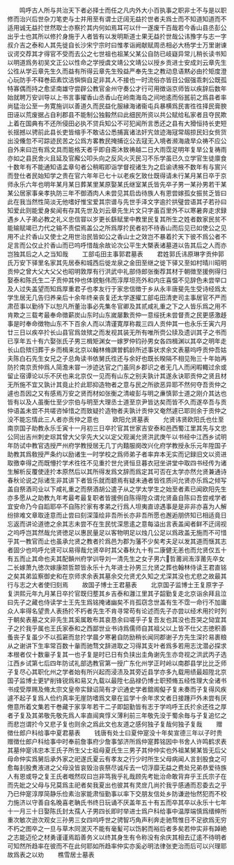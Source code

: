 <!-- { "loadSidebar": true } -->
　　鸣呼古人所与共治天下者必择士而任之凡内外大小百执事之职非士不与是以职修而治兴后世杂刀笔吏与士并用至有谓士迂阔无益扵世者夫爲士而不知道知道而不适用诚无益扵世然取士亦察扵其内何如焉耳可以什一遂废千百哉若今香山县丞彭公出乎士也其所以修扵身施于人者皆有以发明斯道士果无益扵世哉公讳豫字与志一字叔介吉之泰和人其先徙自长沙宋宁宗时曰惟孝诣阙献赋周丞相必大杨学士万里谢谏议谔交荐其才得官不受而去公之七世祖也祖某父某公自防已岐嶷异常儿稍长读书知以明道爲务初吴文正公以性命之学授虞文靖公文靖公以授乡贡进士安成刘云章先生公徃从学云章先生久而益有所得云章先生殁益严奉先生之教动息语黙必由扵矩度澄心玩防手不释巻茹素饮洁懙懙自足非其人不接也一时流俗亦皆目公倔强乖刺公既孤特寡偶而持之愈坚南雄守尝辟公教官金州守奏公才行可用徴诣京师皆以疾辞后数年始就聘万安训导以上书言事擢香山丞香山在岭南海岛之间地逺而俗嚚前之爲县者率尚猛治公至一务寛施训以善道久而民益化服縁海诸衞屯兵暴横爲民害徃徃择民膏腴田诬以荒废据占自利郡县不能制公独毅然曰此细民所资以共公赋给私家者且夺民欺上着在国典有不还所侵田必执不贷兵知公不可犯闻所言悉还之县有大猾恒持长吏短长揺撼以骋前此县长吏皆缩手不敢诘公悉捕寘诸法奸宄敛迹海冦常刼掠民妇女赀货出没儵忽不可踪迹民苦之公爲方畧教民掩捕讫公去冦无入境者濒海歳旱众祷不应公自外来曰岂有爲文具而能格天者乎即自斋沐致祷越二日大雨霑足明年复旱公复祷雨亦如之县民舍火且延及官廨公叩头向之反风火灭民习不乐学虽已久立学官生徒廪食十数年有不能通知语孟章句者公稍暇即诣学督视诸生为之启谕诱掖不数年有与賔兴而登仕者民始知学之贵在官六年年已七十以老疾乞致仕既得请未行某月某日卒于京师永乐六年也明年某月某日葬某里某原娶某氏继室某氏皆先卒子男一某孙男若干某某公居家事亲孝执防三年不御酒肉人未尝见其启齿待族人有恩尝嫁孤女振贫乏皆曰此在我当然性简淡无他嗜好惟宝爱其宗谱与先世手泽文字逾扵拱璧尝语其子若孙曰知爱此则能爱身矣闻有存其先世及刘云章先生片文只字虽百里外不以寒暑奔走求録遇乡人子弟必教之礼义忠信甞以岁更长繇赋里中教里民复其所生之姓者数家民贫不能输赋竭已力代之输不责偿焉盖公之所爲厚扵民者初不待香山而后见已如使公之见用不止扵香山又使士之用世治民皆如公之香山士之效岂不暴着扵天下彼不爲公者不足言而公仅止扵香山而已呜呼惜哉余故论次公平生大槩表诸墓道以告其后之人而亦岂独其后之人之当知哉
　　工部屯田主事郭君墓表
　　君姓郭氏讳原琳字贡仲郭氏万安下驿里名家其先居泰和城西后徙龙泉之金田至继之徙下驿又至如村晴川昭明贡仲之曾大父大父父也昭明敦厚有行洪武中礼部侍郎张衡荐其材于朝徴至援例得归娶泰和陈氏生二子贡仲其仲也体貌魁伟而淳厚坦亮外和内庄喜愠不见辞色未尝举口及人过失盖望而知爲厚重君子也孝友行于家忠信徴于乡从永丰唐斐先生受诗经爲太学生居无几告归养亲后十余年终亲丧复还太学遂擢工部屯田清吏司主事居官不严而肃莅事以勤待下以恕凡所董治事必先集冬官卿及其贰咸礼重之下之人皆乐爲之用不肯欺之三载考最奉命徴薪炭山东时山东嵗屡歉贡仲一意绥抚未尝督责之民更感激趍事是时奉命徴物山东不下百余人而以清谨寛厚称裁三四人贡仲其一也永乐壬寅六月廿三日以疾卒扵长山县官爲敛殡之而发视其装无所有唯所赍公牍及遗训其子之书而已享年五十有六娶张氏子男三楫矩渊女一嫁罗仲钧孙男女各四楫渊以其卒之明年走长山启殡归葬于乡而楫来北京以翰林脩譔曽鹤龄所述事状求余文表墓呜呼贡仲吾姑夫陈白石先生女兄之子总角读书依舅氏徃还与余好也既长暌隔不相见殆三十年始再防扵南京贡仲爲人简澹未甞一渉迹达官之门虽同乡郡识之者无几人而闲暇輙过余或留止宿谭论以乐不厌也来北京仅一见而有山东之别夫孰计其遂永诀耶贡仲之贤且材无所施不宜又孰计其竟止扵此耶抑造物者之意与民之所欲恶异耶不然何夺吾贡仲之遽也吾因之又有感焉万安之贤而材如张衡之清峻彭与明之亷慎郭士道之刚介其达也皆有以及人虽衡仕至少宗伯与明至大理丞士道至京尹皆达矣而皆不久而遂卒吾与贡仲语盖未尝不共嗟咨悼惜之而致疑扵造物者夫孰计贡仲又奄然遽已耶则余于贡仲之没不能忘情此三人者亦贡仲之意也
　　欧阳允贤墓表
　　允贤讳贤欧阳氏也仕至南京国子助教永乐壬寅十一月初三日卒扵官其世家吉安泰和邑西蜀江里其先与文忠公同出吉州刺史琮其曾大父孚先大父以定父观澜允贤洪武庚午以书经中江西乡试明年防试中教官选授严州府学教授居无几丁内囏服阕改兴化府学教授永乐元年陞国子助教其爲敎授严条约以励诸生一时学校之爲师弟子者率弃本无实而记録旧文以资进取徼幸得之而既懵扵学术徃徃不见重扵世允贤恒旦暮衣冠坐讲堂中取四书经传为诸生解析反覆使逹扵本原然后以其所得发爲文辞而爲定其可否在太学亦然允贤兼通诗春秋论说之际诸生非其讲下者皆乐就而聼焉有疑未通者皆徃质问允贤亦乐爲之倾写盖自祭酒司业以下咸礼重之而祭酒胡公遣子从之学太学生之始至者素已闻欧阳先生亦多愿从之助教九年考最考最复职者皆援例自陈得陞众谓允贤盍自陈曰吾尝戒学者宜安命乃今自蹈耶卒不自陈扵家有孝弟之行爲人坦夷直谅遇事是是非非亦喜为人解纷排难文章取逹意而止尝曰刻深藻绘非吾所长亦非吾所愿也邂逅朋侪知已相适竟日忘返而讲论道徳之余其志未尝不在生民忧深思逺之意每溢出言表盖闻者鲜不迂阔视之呜呼岂其然哉允贤徳足以惠民量足以客物明足以烛几公足以爲政盖无施而不可惜乎其一教官而止也虽承允贤之教者扵爲邑为郡为藩不少矣考夫足以发其道而惬其志者固少也呜呼允贤可以易得哉允贤卒时其父春秋九十有二康健无恙也而允贤仅五十有五而止其命也夫其配贑州府学训导刘一清先生之女子男六哲莆涧洧淳莆先卒女二长嫁萧九徳次嫁康颒哲颒皆永乐十九年进士孙男三允贤之葬也翰林侍读王君直铭之矣其弟监察御史和在京师求余表其墓余交允贤尤久知之尤深其没也尤悲之故最其行与志之大者使归刻焉
　　故国子博士王君墓表
　　北京国子监博士王复原字子复洪熙元年九月某日卒扵官既归塟其乡吉泰和灉江里其子韶勤复走北京诣余拜且泣曰先子之藏也侍读学士王先生爲铭掩诸幽矣不肖孤窃念世盖有生不霑一命行不加庸众人率得名望贵人表扬扵不朽者先生不肯寻常苟有论述而先子亦尝以经术用扵时列于朝矣表墓之文非先生其奚属敢布其哀恳余曰嗟乎子复吾友也其没也吾哭之恸宜其子之扵我乎属也王氏家泰和之西鄙世业书诗爲儒师自其祖父以上皆不仕父志徳积善蚤丧子复虽少不以孤窘而怠扵学晨夕寒暑自防励稍长闻同郡谢子方先生深扵易裹粮从之谢讲下生率常百数十軰而驰骛文辞进取之习得其支叶者爲多若用志沈潜必探求本根者仅十数軰子复其一也子复是时已日有负挟出圭角谢先生亦竒视之洪武丙子选江西乡试第七后四年防试礼部选教官第一授广东化州学正时岭以南郡县学比比乏师子复尽心其职化州之学者始有所兴起而浸渍及其旁近县学亦多九载用绩最超陞北京国子监博士更铲削锋锐爲和易又九载以最陞七品禄仍博士职预脩五经性理大全诸书书成受厚赐及脩太宗文皇帝实録诏简有才识通史学者舘阁儗子复未奏而子复得风疾遽不起子复爲人俭约真率无崖防嗜爲文章在监学十余年求文者日接踵戸外未尝有厌倦意所着文集若干巻藏于家享年若干二子即韶勤皆有志于学呜呼王氏扵余还徃之厚者子复及其弟敬先敬先爲人率直闿爽惇义薄利前三年敬先没于蜀余毎与子复追忆之而悲岂谓扵今又悲子复也则余之爲此文也友道之感何独子复哉何独子复哉
　　赠徴仕郎户科给事中夏君墓表
　　钱唐有处士曰夏仲寔没十年矣宣德三年以子时贵赠徴仕郎户科给事中时奉前詹事府少詹事邹济所爲仲寔葬铭因中书舍人许鸣鹤求表其墓仲寔讳忠本王氏子所生父士祖母夏氏生三男子其仲仲实也外祖某舅某皆无后父母命仲实爲舅后承外家之祀遂氏夏云有孝友之行少时所生父母病闻人言刲股食之可愈每刲股煑液进之父母没皆哀毁治丧祭尽诚斥去一切浮靡无益之费处兄弟恭爱待族人有恩或导之复王氏者嘅然叹曰岂非笃我乎礼哉顾先考妣治命敢背弃乎王氏宗子在而先妣之父母与兄莫爲主祀者矣我夏出也彼其有灵庻几尚扵我乎感通而忍委去之乎乃已仲寔淳厚简静乐俭素治家能肃恒勤事以率下交朋友信处乡防谦逊怡然犯而不校力施济以守善自名晚喜老聃氏书终日玩诵不厌盖年五十有五而卒其卒以永乐十七年十一月三十日娶陈氏封太孺人子男四长即时举进士爲户科给事中温厚端慎爲缙绅所重次敏次逊次观女三孙男三女四呜呼世之骋智巧角声利奔走驰骛惟日不足欲爲无穷不朽之图卒之一旦与草木同泯灭不能有毫髪可以饬躬而裕后者多矣若仲实非有踔絶之志能迈伦之材勇谨谨焉蹈善务义以终其身生有令称没有余庆其相去辽逺不待明者可知然所趋率在彼而不在此何耶如所趋率仲实亦奚必明法律张吏治而后可以兴理耶故爲表之以劝
　　樵雪居士墓表
